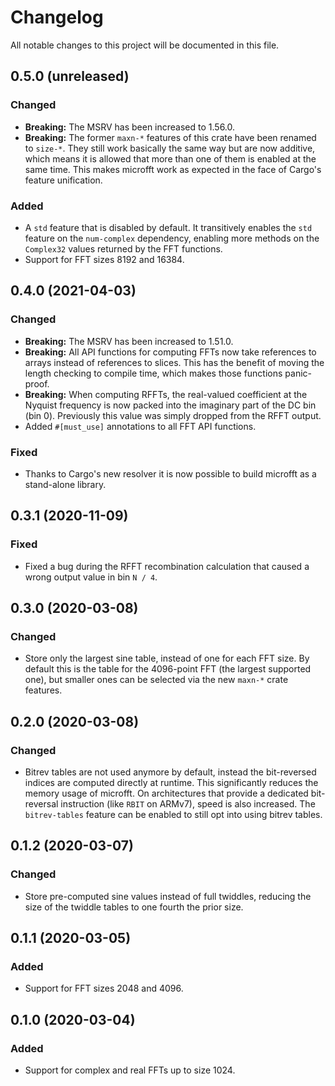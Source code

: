 # Changelog

All notable changes to this project will be documented in this file.

## 0.5.0 (unreleased)

### Changed

- **Breaking:** The MSRV has been increased to 1.56.0.
- **Breaking:** The former `maxn-*` features of this crate have been renamed
  to `size-*`. They still work basically the same way but are now additive,
  which means it is allowed that more than one of them is enabled at the same
  time. This makes microfft work as expected in the face of Cargo's feature
  unification.

### Added

- A `std` feature that is disabled by default. It transitively enables the
  `std` feature on the `num-complex` dependency, enabling more methods on the
  `Complex32` values returned by the FFT functions.
- Support for FFT sizes 8192 and 16384.


## 0.4.0 (2021-04-03)

### Changed

- **Breaking:** The MSRV has been increased to 1.51.0.
- **Breaking:** All API functions for computing FFTs now take references to
  arrays instead of references to slices. This has the benefit of moving the
  length checking to compile time, which makes those functions panic-proof.
- **Breaking:** When computing RFFTs, the real-valued coefficient at the
  Nyquist frequency is now packed into the imaginary part of the DC bin
  (bin 0). Previously this value was simply dropped from the RFFT output.
- Added `#[must_use]` annotations to all FFT API functions.

### Fixed

- Thanks to Cargo's new resolver it is now possible to build microfft as a
  stand-alone library.


## 0.3.1 (2020-11-09)

### Fixed

- Fixed a bug during the RFFT recombination calculation that caused a wrong
  output value in bin `N / 4`.


## 0.3.0 (2020-03-08)

### Changed

- Store only the largest sine table, instead of one for each FFT size. By
  default this is the table for the 4096-point FFT (the largest supported one),
  but smaller ones can be selected via the new `maxn-*` crate features.


## 0.2.0 (2020-03-08)

### Changed

- Bitrev tables are not used anymore by default, instead the bit-reversed
  indices are computed directly at runtime. This significantly reduces the
  memory usage of microfft. On architectures that provide a dedicated
  bit-reversal instruction (like `RBIT` on ARMv7), speed is also increased.
  The `bitrev-tables` feature can be enabled to still opt into using bitrev
  tables.


## 0.1.2 (2020-03-07)

### Changed

- Store pre-computed sine values instead of full twiddles, reducing the size
  of the twiddle tables to one fourth the prior size.

## 0.1.1 (2020-03-05)

### Added

- Support for FFT sizes 2048 and 4096.


## 0.1.0 (2020-03-04)

### Added

- Support for complex and real FFTs up to size 1024.

